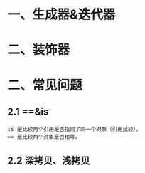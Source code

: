 # 一、生成器&迭代器

# 二、装饰器

# 二、常见问题

## 2.1 ==&is

    is 是比较两个引用是否指向了同一个对象（引用比较）。
    == 是比较两个对象是否相等。

## 2.2 深拷贝、浅拷贝

